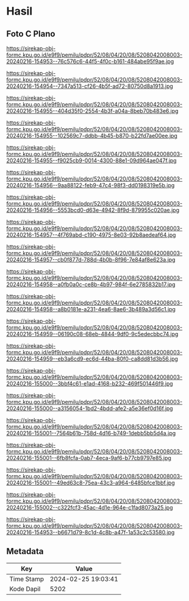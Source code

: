 # Hasil

## Foto C Plano

https://sirekap-obj-formc.kpu.go.id/e9f9/pemilu/pdpr/52/08/04/20/08/5208042008003-20240216-154953--76c576c6-44f5-4f0c-b161-484abe95f9ae.jpg

https://sirekap-obj-formc.kpu.go.id/e9f9/pemilu/pdpr/52/08/04/20/08/5208042008003-20240216-154954--7347a513-cf26-4b5f-ad72-80750d8a1913.jpg

https://sirekap-obj-formc.kpu.go.id/e9f9/pemilu/pdpr/52/08/04/20/08/5208042008003-20240216-154955--404d35f0-2554-4b3f-a04a-8beb70b483e6.jpg

https://sirekap-obj-formc.kpu.go.id/e9f9/pemilu/pdpr/52/08/04/20/08/5208042008003-20240216-154955--102569c7-ddbb-4b45-b870-b22fd7ae00ee.jpg

https://sirekap-obj-formc.kpu.go.id/e9f9/pemilu/pdpr/52/08/04/20/08/5208042008003-20240216-154955--f9025cb9-0014-4300-88e1-09d964ae047f.jpg

https://sirekap-obj-formc.kpu.go.id/e9f9/pemilu/pdpr/52/08/04/20/08/5208042008003-20240216-154956--9aa88122-feb9-47c4-98f3-dd0198319e5b.jpg

https://sirekap-obj-formc.kpu.go.id/e9f9/pemilu/pdpr/52/08/04/20/08/5208042008003-20240216-154956--5553bcd0-d63e-4942-8f9d-879955c020ae.jpg

https://sirekap-obj-formc.kpu.go.id/e9f9/pemilu/pdpr/52/08/04/20/08/5208042008003-20240216-154957--4f769abd-c190-4975-8e03-92b8aedeaf64.jpg

https://sirekap-obj-formc.kpu.go.id/e9f9/pemilu/pdpr/52/08/04/20/08/5208042008003-20240216-154957--cb0f877d-788d-4b0b-8f96-7e84af8e623a.jpg

https://sirekap-obj-formc.kpu.go.id/e9f9/pemilu/pdpr/52/08/04/20/08/5208042008003-20240216-154958--a0fb0a0c-ce8b-4b97-984f-6e2785832b17.jpg

https://sirekap-obj-formc.kpu.go.id/e9f9/pemilu/pdpr/52/08/04/20/08/5208042008003-20240216-154958--a8b0181e-a231-4ea6-8ae6-3b489a3d56c1.jpg

https://sirekap-obj-formc.kpu.go.id/e9f9/pemilu/pdpr/52/08/04/20/08/5208042008003-20240216-154959--06190c08-68eb-4844-9df0-9c5edecbbc74.jpg

https://sirekap-obj-formc.kpu.go.id/e9f9/pemilu/pdpr/52/08/04/20/08/5208042008003-20240216-154959--eb3a6cd9-ec6d-44ba-80f0-ca8dd81d3b56.jpg

https://sirekap-obj-formc.kpu.go.id/e9f9/pemilu/pdpr/52/08/04/20/08/5208042008003-20240216-155000--3bbf4c61-e1ad-4168-b232-469f501446f9.jpg

https://sirekap-obj-formc.kpu.go.id/e9f9/pemilu/pdpr/52/08/04/20/08/5208042008003-20240216-155000--a3156054-1bd2-4bdd-afe2-a5e36ef0d16f.jpg

https://sirekap-obj-formc.kpu.go.id/e9f9/pemilu/pdpr/52/08/04/20/08/5208042008003-20240216-155001--7564b61b-758d-4d16-b749-1debb5bb5d4a.jpg

https://sirekap-obj-formc.kpu.go.id/e9f9/pemilu/pdpr/52/08/04/20/08/5208042008003-20240216-155001--6fb8fcfa-0ab7-4eca-9af6-b77cb9797e85.jpg

https://sirekap-obj-formc.kpu.go.id/e9f9/pemilu/pdpr/52/08/04/20/08/5208042008003-20240216-155001--49ed63c8-75ea-43c3-a964-6485bfce1bbf.jpg

https://sirekap-obj-formc.kpu.go.id/e9f9/pemilu/pdpr/52/08/04/20/08/5208042008003-20240216-155002--c322fcf3-45ac-4d1e-964e-c1fad8073a25.jpg

https://sirekap-obj-formc.kpu.go.id/e9f9/pemilu/pdpr/52/08/04/20/08/5208042008003-20240216-154953--b6671d79-8c1d-4c8b-a47f-1a53c2c53580.jpg


## Metadata

| Key        | Value               |
| ---------- | ------------------- |
| Time Stamp | 2024-02-25 19:03:41 |
| Kode Dapil | 5202                |



